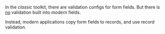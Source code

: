 In the *classic* toolkit, there are validation configs for form fields. But there is <u>no</u> validation built into *modern* fields. 

Instead, modern applications copy form fields to records, and use record validation.

